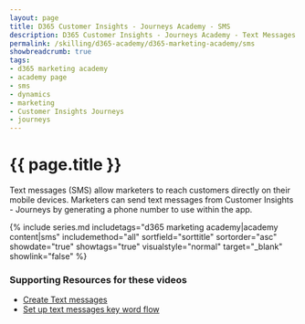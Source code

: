 ```yaml
---
layout: page
title: D365 Customer Insights - Journeys Academy - SMS
description: D365 Customer Insights - Journeys Academy - Text Messages
permalink: /skilling/d365-academy/d365-marketing-academy/sms
showbreadcrumb: true
tags: 
- d365 marketing academy
- academy page
- sms
- dynamics
- marketing
- Customer Insights Journeys
- journeys
---
```


# {{ page.title }}

Text messages (SMS) allow marketers to reach customers directly on their mobile devices. Marketers can send text messages from Customer Insights - Journeys by generating a phone number to use within the app. 

{% include series.md 
    includetags="d365 marketing academy|academy content|sms" 
    includemethod="all" sortfield="sorttitle" sortorder="asc" 
    showdate="true" showtags="true" 
    visualstyle="normal" target="_blank" showlink="false"
%}

### Supporting Resources for these videos
* <a href="https://learn.microsoft.com/en-us/dynamics365/marketing/real-time-marketing-outbound-text-messaging" target="_blank">Create Text messages
* <a href="https://learn.microsoft.com/en-us/dynamics365/marketing/set-up-automated-sms-keyword-flow" target="_blank">Set up text messages key word flow
